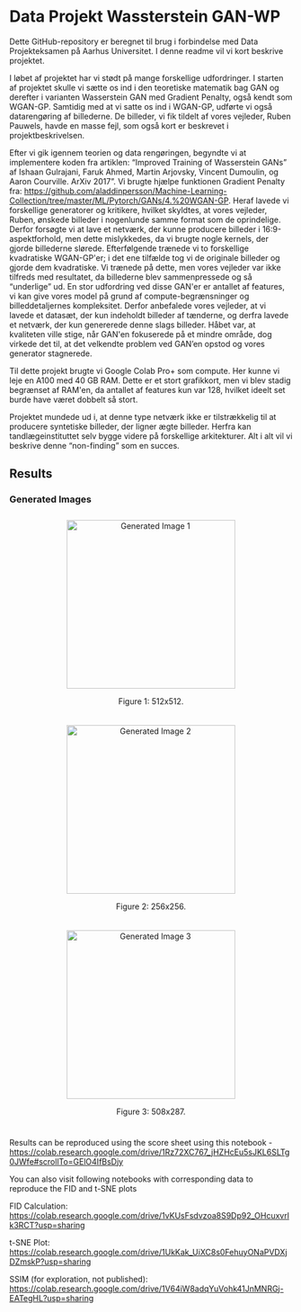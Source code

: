 # Data Projekt Wassterstein GAN-WP
Dette GitHub-repository er beregnet til brug i forbindelse med Data Projekteksamen på Aarhus Universitet. I denne readme vil vi kort beskrive projektet. 

I løbet af projektet har vi stødt på mange forskellige udfordringer. I starten af projektet skulle vi sætte os ind i den teoretiske matematik bag GAN og derefter i varianten Wasserstein GAN med Gradient Penalty, også kendt som WGAN-GP. Samtidig med at vi satte os ind i WGAN-GP, udførte vi også datarengøring af billederne. De billeder, vi fik tildelt af vores vejleder, Ruben Pauwels, havde en masse fejl, som også kort er beskrevet i projektbeskrivelsen.


Efter vi gik igennem teorien og data rengøringen, begyndte vi at implementere koden fra artiklen: “Improved Training of Wasserstein GANs” af Ishaan Gulrajani, Faruk Ahmed, Martin Arjovsky, Vincent Dumoulin, og Aaron Courville. ArXiv 2017”. Vi brugte hjælpe funktionen Gradient Penalty fra: https://github.com/aladdinpersson/Machine-Learning-Collection/tree/master/ML/Pytorch/GANs/4.%20WGAN-GP.
Heraf lavede vi forskellige generatorer og kritikere, hvilket skyldtes, at vores vejleder, Ruben, ønskede billeder i nogenlunde samme format som de oprindelige. Derfor forsøgte vi at lave et netværk, der kunne producere billeder i 16:9-aspektforhold, men dette mislykkedes, da vi brugte nogle kernels, der gjorde billederne slørede. Efterfølgende trænede vi to forskellige kvadratiske WGAN-GP'er; i det ene tilfælde tog vi de originale billeder og gjorde dem kvadratiske. Vi trænede på dette, men vores vejleder var ikke tilfreds med resultatet, da billederne blev sammenpressede og så “underlige” ud. En stor udfordring ved disse GAN'er er antallet af features, vi kan give vores model på grund af compute-begrænsninger og billeddetaljernes kompleksitet. Derfor anbefalede vores vejleder, at vi lavede et datasæt, der kun indeholdt billeder af tænderne, og derfra lavede et netværk, der kun genererede denne slags billeder. Håbet var, at kvaliteten ville stige, når GAN'en fokuserede på et mindre område, dog virkede det til, at det velkendte problem ved GAN’en opstod og vores generator stagnerede. 

Til dette projekt brugte vi Google Colab Pro+ som compute. Her kunne vi leje en A100 med 40 GB RAM. Dette er et stort grafikkort, men vi blev stadig begrænset af RAM'en, da antallet af features kun var 128, hvilket ideelt set burde have været dobbelt så stort. 

Projektet mundede ud i, at denne type netværk ikke er tilstrækkelig til at producere syntetiske billeder, der ligner ægte billeder. Herfra kan tandlægeinstituttet selv bygge videre på forskellige arkitekturer. Alt i alt vil vi beskrive denne “non-finding” som en succes.

## Results

### Generated Images

<div style="display: flex; justify-content: space-around; flex-wrap: wrap;">
  <div style="flex: 1; text-align: center; margin: 10px;">
    <img src="https://github.com/ViktorLaden/DataProjectGAN/assets/159600496/3cac0192-a8f3-42c3-a05f-28576d262b13" alt="Generated Image 1" width="300"/>
    <p>Figure 1: 512x512.</p>
  </div>
  <div style="flex: 1; text-align: center; margin: 10px;">
    <img src="https://github.com/ViktorLaden/DataProjectGAN/assets/159600496/ec8afdf6-3215-47f2-b609-8ca2f3a26cf3" alt="Generated Image 2" width="300"/>
    <p>Figure 2: 256x256.</p>
  </div>
  <div style="flex: 1; text-align: center; margin: 10px;">
    <img src="https://github.com/ViktorLaden/DataProjectGAN/assets/159600496/4bdf2d86-55c0-41b8-a1a9-431d2c55bc78" alt="Generated Image 3" width="300"/>
    <p>Figure 3: 508x287.</p>
  </div>
</div>





Results can be reproduced using the score sheet using this notebook - https://colab.research.google.com/drive/1Rz72XC767_jHZHcEu5sJKL6SLTg0JWfe#scrollTo=GElO4IfBsDjy

You can also visit following notebooks with corresponding data to reproduce the FID and t-SNE plots

FID Calculation: https://colab.research.google.com/drive/1vKUsFsdvzoa8S9Dp92_OHcuxvrlk3RCT?usp=sharing

t-SNE Plot: https://colab.research.google.com/drive/1UkKak_UiXC8s0FehuyONaPVDXjDZmskP?usp=sharing

SSIM (for exploration, not published): https://colab.research.google.com/drive/1V64iW8adqYuVohk41JnMNRGj-EATegHL?usp=sharing
